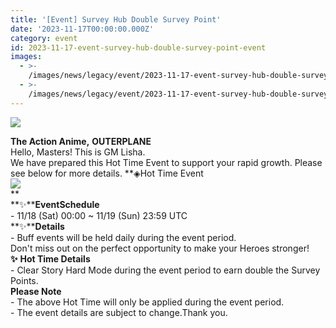 ```yaml
---
title: '[Event] Survey Hub Double Survey Point'
date: '2023-11-17T00:00:00.000Z'
category: event
id: 2023-11-17-event-survey-hub-double-survey-point-event
images:
  - >-
    /images/news/legacy/event/2023-11-17-event-survey-hub-double-survey-point-event/717b378cf15f4160a5b072f4b03023fb.webp
  - >-
    /images/news/legacy/event/2023-11-17-event-survey-hub-double-survey-point-event/012631de7d3b47bda54f25e05c013204_002.webp
---
```


![](/images/news/legacy/event/2023-11-17-event-survey-hub-double-survey-point-event/717b378cf15f4160a5b072f4b03023fb.webp)  
  
**The Action Anime,** **OUTERPLANE**  
Hello, Masters! This is GM Lisha.  
We have prepared this Hot Time Event to support your rapid growth. Please see below for more details. **◈Hot Time Event  
![](/images/news/legacy/event/2023-11-17-event-survey-hub-double-survey-point-event/012631de7d3b47bda54f25e05c013204_002.webp)  
**  
**✨****EventSchedule**  
\- 11/18 (Sat) 00:00 ~ 11/19 (Sun) 23:59 UTC  
**✨****Details**  
\- Buff events will be held daily during the event period.  
Don't miss out on the perfect opportunity to make your Heroes stronger! **✨** **Hot Time Details**  
\- Clear Story Hard Mode during the event period to earn double the Survey Points.  
**Please Note**  
\- The above Hot Time will only be applied during the event period.  
\- The event details are subject to change.Thank you.
